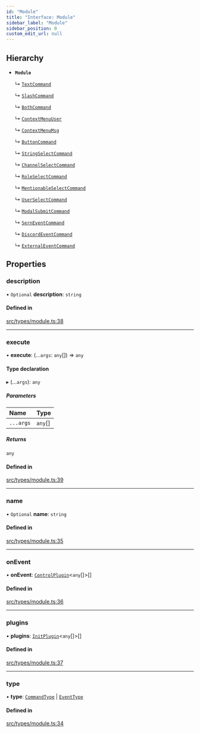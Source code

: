 ```yaml
---
id: "Module"
title: "Interface: Module"
sidebar_label: "Module"
sidebar_position: 0
custom_edit_url: null
---
```


## Hierarchy

- **`Module`**

  ↳ [`TextCommand`](TextCommand.md)

  ↳ [`SlashCommand`](SlashCommand.md)

  ↳ [`BothCommand`](BothCommand.md)

  ↳ [`ContextMenuUser`](ContextMenuUser.md)

  ↳ [`ContextMenuMsg`](ContextMenuMsg.md)

  ↳ [`ButtonCommand`](ButtonCommand.md)

  ↳ [`StringSelectCommand`](StringSelectCommand.md)

  ↳ [`ChannelSelectCommand`](ChannelSelectCommand.md)

  ↳ [`RoleSelectCommand`](RoleSelectCommand.md)

  ↳ [`MentionableSelectCommand`](MentionableSelectCommand.md)

  ↳ [`UserSelectCommand`](UserSelectCommand.md)

  ↳ [`ModalSubmitCommand`](ModalSubmitCommand.md)

  ↳ [`SernEventCommand`](SernEventCommand.md)

  ↳ [`DiscordEventCommand`](DiscordEventCommand.md)

  ↳ [`ExternalEventCommand`](ExternalEventCommand.md)

## Properties

### description

• `Optional` **description**: `string`

#### Defined in

[src/types/module.ts:38](https://github.com/sern-handler/handler/blob/404a8c7/src/types/module.ts#L38)

___

### execute

• **execute**: (...`args`: `any`[]) => `any`

#### Type declaration

▸ (...`args`): `any`

##### Parameters

| Name | Type |
| :------ | :------ |
| `...args` | `any`[] |

##### Returns

`any`

#### Defined in

[src/types/module.ts:39](https://github.com/sern-handler/handler/blob/404a8c7/src/types/module.ts#L39)

___

### name

• `Optional` **name**: `string`

#### Defined in

[src/types/module.ts:35](https://github.com/sern-handler/handler/blob/404a8c7/src/types/module.ts#L35)

___

### onEvent

• **onEvent**: [`ControlPlugin`](ControlPlugin.md)<`any`[]\>[]

#### Defined in

[src/types/module.ts:36](https://github.com/sern-handler/handler/blob/404a8c7/src/types/module.ts#L36)

___

### plugins

• **plugins**: [`InitPlugin`](InitPlugin.md)<`any`[]\>[]

#### Defined in

[src/types/module.ts:37](https://github.com/sern-handler/handler/blob/404a8c7/src/types/module.ts#L37)

___

### type

• **type**: [`CommandType`](../enums/CommandType.md) \| [`EventType`](../enums/EventType.md)

#### Defined in

[src/types/module.ts:34](https://github.com/sern-handler/handler/blob/404a8c7/src/types/module.ts#L34)
